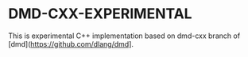 DMD-CXX-EXPERIMENTAL
===

This is experimental C++ implementation based on dmd-cxx branch of [dmd](https://github.com/dlang/dmd].

